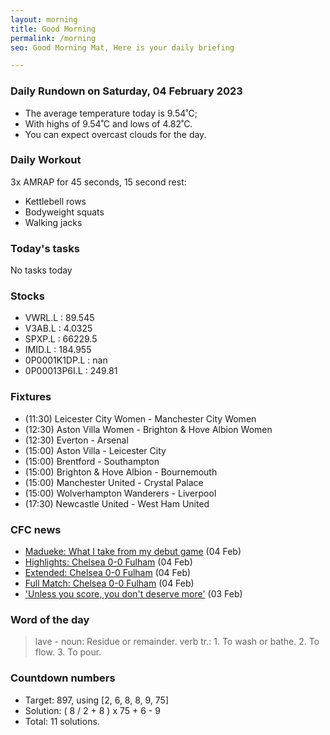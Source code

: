 ```yaml
---
layout: morning
title: Good Morning
permalink: /morning
seo: Good Morning Mat, Here is your daily briefing

---
```


<!-- weather_marker starts -->
### Daily Rundown on Saturday, 04 February 2023

- The average temperature today is 9.54˚C;
- With highs of 9.54˚C and lows of 4.82˚C.
- You can expect overcast clouds for the day.

<!-- weather_marker ends -->

### Daily Workout
<!-- workout_marker starts -->
3x AMRAP for 45 seconds, 15 second rest:

- Kettlebell rows
- Bodyweight squats
- Walking jacks

<!-- workout_marker ends -->

### Today's tasks
<!-- task_marker starts -->
No tasks today
<!-- task_marker ends -->

### Stocks

<!-- stocks_marker starts -->

- VWRL.L : 89.545
- V3AB.L : 4.0325
- SPXP.L : 66229.5
- IMID.L : 184.955
- 0P0001K1DP.L : nan
- 0P00013P6I.L : 249.81

<!-- stocks_marker ends -->

### Fixtures

<!-- sports_marker starts -->

<ul>
<li>(11:30) Leicester City Women - Manchester City Women</li>
<li>(12:30) Aston Villa Women - Brighton & Hove Albion Women</li>
<li>(12:30) Everton - Arsenal</li>
<li>(15:00) Aston Villa - Leicester City</li>
<li>(15:00) Brentford - Southampton</li>
<li>(15:00) Brighton & Hove Albion - Bournemouth</li>
<li>(15:00) Manchester United - Crystal Palace</li>
<li>(15:00) Wolverhampton Wanderers - Liverpool</li>
<li>(17:30) Newcastle United - West Ham United</li>
</ul>

<!-- sports_marker ends -->

### CFC news

<!-- cfc_marker starts -->
- [Madueke: What I take from my debut game](https://chelseafc.com/en/news/article/madueke-what-i-take-from-my-debut-game) (04 Feb)
- [Highlights: Chelsea 0-0 Fulham](https://chelseafc.com/en/video/chelsea-v-fulham-0-0-or-highlights-or-premier-league) (04 Feb)
- [Extended: Chelsea 0-0 Fulham](https://chelseafc.com/en/video/chelsea-v-fulham-0-0-or-extended-highlights-or-premier-league) (04 Feb)
- [Full Match: Chelsea 0-0 Fulham](https://chelseafc.com/en/video/chelsea-v-fulham-0-0-or-full-match-or-premier-league) (04 Feb)
- ['Unless you score, you don't deserve more'](https://chelseafc.com/en/video/unless-you-score-you-dont-deserve-more) (03 Feb)

<!-- cfc_marker ends -->

### Word of the day
<!-- word_marker starts -->

 > lave - noun: Residue or remainder. verb tr.: 1. To wash or bathe. 2. To flow. 3. To pour.

<!-- word_marker ends -->

### Countdown numbers
<!-- game_marker starts -->

- Target: 897, using [2, 6, 8, 8, 9, 75]
- Solution: ( 8 / 2 + 8 ) x 75 + 6 - 9
- Total: 11 solutions.

<!-- game_marker ends -->
